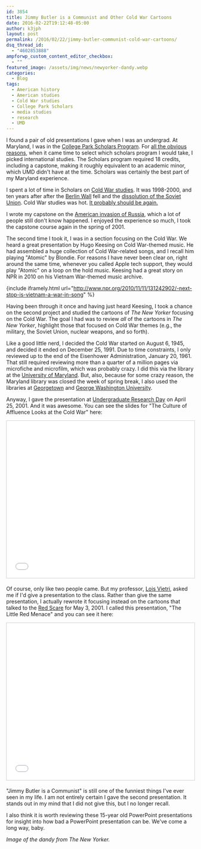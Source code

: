 ```yaml
---
id: 3854
title: Jimmy Butler is a Communist and Other Cold War Cartoons
date: 2016-02-22T19:12:48-05:00
author: k3jph
layout: post
permalink: /2016/02/22/jimmy-butler-communist-cold-war-cartoons/
dsq_thread_id:
  - "4602853888"
ampforwp_custom_content_editor_checkbox:
  - ""
featured_image: /assets/img/news/newyorker-dandy.webp
categories:
  - Blog
tags:
  - American history
  - American studies
  - Cold War studies
  - College Park Scholars
  - media studies
  - research
  - UMD
---
```

I found a pair of old presentations I gave when I was an undergrad.  At Maryland, I was in the [College Park Scholars Program](https://www.scholars.umd.edu/).  For [all the obvious reasons](https://www.youtube.com/watch?v=AhcttcXcRYY), when it came time to select which scholars program I would take, I picked international studies.  The Scholars program required 18 credits, including a capstone, making it roughly equivalent to an academic minor, which UMD didn't have at the time.  Scholars was certainly the best part of my Maryland experience.  

I spent a lot of time in Scholars on [Cold War studies](http://www.coldwar.org).  It was 1998-2000, and ten years after after the [Berlin Wall](https://en.wikipedia.org/wiki/Berlin_Wall) fell and the [dissolution of the Soviet Union](https://en.wikipedia.org/wiki/Dissolution_of_the_Soviet_Union).  Cold War studies was hot.  [It probably should be again.](http://www.bbc.com/news/world-middle-east-26116868)

I wrote my capstone on the [American invasion of Russia](https://en.wikipedia.org/wiki/North_Russia_Intervention), which a lot of people still don't know happened.  I enjoyed the experience so much, I took the capstone course again in the spring of 2001.

The second time I took it, I was in a section focusing on the Cold War.  We heard a great presentation by Hugo Keesing on Cold War-themed music.  He had assembled a huge collection of Cold War-related songs, and I recall him playing "Atomic" by Blondie.  For reasons I have never been clear on, right around the same time, whenever you called Apple tech support, they would play "Atomic" on a loop on the hold music.  Keesing had a great story on NPR in 2010 on his Vietnam War-themed music archive.

{include iframely.html url="http://www.npr.org/2010/11/11/131242902/-next-stop-is-vietnam-a-war-in-song" %}

Having been through it once and having just heard Keesing, I took a chance on the second project and studied the cartoons of _The New Yorker_ focusing on the Cold War.  The goal I had was to review _all_ of the cartoons in _The New Yorker_, highlight those that focused on Cold War themes (e.g., the military, the Soviet Union, nuclear weapons, and so forth).  

Like a good little nerd, I decided the Cold War started on August 6, 1945, and decided it ended on December 25, 1991.  Due to time constraints, I only reviewed up to the end of the Eisenhower Administration, January 20, 1961.  That still required reviewing more than a quarter of a million pages via microfiche and microfilm, which was probably crazy.  I did this via the library at the [University of Maryland](http://www.lib.umd.edu/).  But, also, because for some crazy reason, the Maryland library was closed the week of spring break, I also used the libraries at [Georgetown](http://www.library.georgetown.edu/) and [George Washington University](http://library.gwu.edu/).  

Anyway, I gave the presentation at [Undergraduate Research Day](http://www.ugresearch.umd.edu/ugresearchday.php) on April 25, 2001.  And it was awesome.  You can see the slides for "The Culture of Affluence Looks at the Cold War" here:

<center><iframe src="//www.slideshare.net/slideshow/embed_code/key/u1iPF6uMzkZ2L5" width="510" height="420" frameborder="0" marginwidth="0" marginheight="0" scrolling="no" style="border:1px solid #CCC; border-width:1px; margin-bottom:5px; max-width: 100%;" allowfullscreen> </iframe></center>

Of course, only like two people came.  But my professor, [Lois Vietri](https://www.linkedin.com/in/lois-vietri-b562106), asked me if I'd give a presentation to the class.  Rather than give the same presentation, I actually rewrote it focusing instead on the cartoons that talked to the [Red Scare](https://en.wikipedia.org/wiki/Red_Scare) for May 3, 2001.  I called this presentation, "The Little Red Menace" and you can see it here:

<center><iframe src="//www.slideshare.net/slideshow/embed_code/key/33UsY3AcIRf00h" width="510" height="420" frameborder="0" marginwidth="0" marginheight="0" scrolling="no" style="border:1px solid #CCC; border-width:1px; margin-bottom:5px; max-width: 100%;" allowfullscreen> </iframe></center>

"Jimmy Butler is a Communist" is still one of the funniest things I've ever seen in my life.  I am not entirely certain I gave the second presentation.  It stands out in my mind that I did not give this, but I no longer recall.

I also think it is worth reviewing these 15-year old PowerPoint presentations for insight into how bad a PowerPoint presentation can be.  We've come a long way, baby.

_Image of the dandy from The New Yorker._
